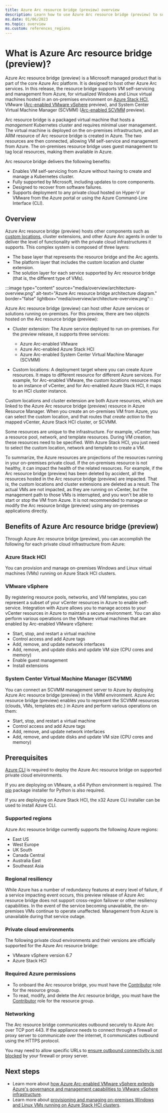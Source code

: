 ```yaml
---
title: Azure Arc resource bridge (preview) overview
description: Learn how to use Azure Arc resource bridge (preview) to support VM self-servicing on Azure Stack HCI, VMware, and System Center Virtual Machine Manager.
ms.date: 01/06/2023
ms.topic: overview
ms.custom: references_regions 
---
```


# What is Azure Arc resource bridge (preview)?

Azure Arc resource bridge (preview) is a Microsoft managed product that is part of the core Azure Arc platform. It is designed to host other Azure Arc services. In this release, the resource bridge supports VM self-servicing and management from Azure, for virtualized Windows and Linux virtual machines hosted in an on-premises environment on [Azure Stack HCI](/azure-stack/hci/manage/azure-arc-vm-management-overview), VMware ([Arc-enabled VMware vSphere](../vmware-vsphere/index.yml) preview), and System Center Virtual Machine Manager (SCVMM) ([Arc-enabled SCVMM](../system-center-virtual-machine-manager/index.yml) preview).

Arc resource bridge is a packaged virtual machine that hosts a *management* Kubernetes cluster and requires minimal user management. The virtual machine is deployed on the on-premises infrastructure, and an ARM resource of Arc resource bridge is created in Azure. The two resources are then connected, allowing VM self-service and management from Azure. The on-premises resource bridge uses guest management to tag local resources, making them available in Azure.

Arc resource bridge delivers the following benefits:

* Enables VM self-servicing from Azure without having to create and manage a Kubernetes cluster.
* Fully supported by Microsoft, including updates to core components.
* Designed to recover from software failures.
* Supports deployment to any private cloud hosted on Hyper-V or VMware from the Azure portal or using the Azure Command-Line Interface (CLI).


## Overview

Azure Arc resource bridge (preview) hosts other components such as [custom locations](..\platform\conceptual-custom-locations.md), cluster extensions, and other Azure Arc agents in order to deliver the level of functionality with the private cloud infrastructures it supports. This complex system is composed of three layers:

* The base layer that represents the resource bridge and the Arc agents.
* The platform layer that includes the custom location and cluster extension.
* The solution layer for each service supported by Arc resource bridge (that is, the different type of VMs).

:::image type="content" source="media/overview/architecture-overview.png" alt-text="Azure Arc resource bridge architecture diagram." border="false" lightbox="media/overview/architecture-overview.png":::

Azure Arc resource bridge (preview) can host other Azure services or solutions running on-premises. For this preview, there are two objects hosted on the Arc resource bridge (preview):

* Cluster extension: The Azure service deployed to run on-premises. For the preview release, it supports three services:

  * Azure Arc-enabled VMware
  * Azure Arc-enabled Azure Stack HCI
  * Azure Arc-enabled System Center Virtual Machine Manager (SCVMM)

* Custom locations: A deployment target where you can create Azure resources. It maps to different resource for different Azure services. For example, for Arc-enabled VMware, the custom locations resource maps to an instance of vCenter, and for Arc-enabled Azure Stack HCI, it maps to an HCI cluster instance.

Custom locations and cluster extension are both Azure resources, which are linked to the Azure Arc resource bridge (preview) resource in Azure Resource Manager. When you create an on-premises VM from Azure, you can select the custom location, and that routes that *create action* to the mapped vCenter, Azure Stack HCI cluster, or SCVMM.

Some resources are unique to the infrastructure. For example, vCenter has a resource pool, network, and template resources. During VM creation, these resources need to be specified. With Azure Stack HCI, you just need to select the custom location, network and template to create a VM.

To summarize, the Azure resources are projections of the resources running in your on-premises private cloud. If the on-premises resource is not healthy, it can impact the health of the related resources. For example, if the Arc resource bridge (preview) has been deleted by accident, all the resources hosted in the Arc resource bridge (preview) are impacted. That is, the custom locations and cluster extensions are deleted as a result. The actual VMs are not impacted, as they are running on vCenter, but the management path to those VMs is interrupted, and you won't be able to start or stop the VM from Azure. It is not recommended to manage or modify the Arc resource bridge (preview) using any on-premises applications directly.

## Benefits of Azure Arc resource bridge (preview)

Through Azure Arc resource bridge (preview), you can accomplish the following for each private cloud infrastructure from Azure:

### Azure Stack HCI

You can provision and manage on-premises Windows and Linux virtual machines (VMs) running on Azure Stack HCI clusters.

### VMware vSphere

By registering resource pools, networks, and VM templates, you can represent a subset of your vCenter resources in Azure to enable self-service. Integration with Azure allows you to manage access to your vCenter resources in Azure to maintain a secure environment. You can also perform various operations on the VMware virtual machines that are enabled by Arc-enabled VMware vSphere:

* Start, stop, and restart a virtual machine
* Control access and add Azure tags
* Add, remove, and update network interfaces
* Add, remove, and update disks and update VM size (CPU cores and memory)
* Enable guest management
* Install extensions

### System Center Virtual Machine Manager (SCVMM)

You can connect an SCVMM management server to Azure by deploying Azure Arc resource bridge (preview) in the VMM environment. Azure Arc resource bridge (preview) enables you to represent the SCVMM resources (clouds, VMs, templates etc.) in Azure and perform various operations on them:

* Start, stop, and restart a virtual machine
* Control access and add Azure tags
* Add, remove, and update network interfaces
* Add, remove, and update disks and update VM size (CPU cores and memory)

## Prerequisites

[Azure CLI](/cli/azure/install-azure-cli) is required to deploy the Azure Arc resource bridge on supported private cloud environments.

If you are deploying on VMware, a x64 Python environment is required. The [pip](https://pypi.org/project/pip/) package installer for Python is also required.

If you are deploying on Azure Stack HCI, the x32 Azure CLI installer can be used to install Azure CLI.

### Supported regions

Azure Arc resource bridge currently supports the following Azure regions:

* East US
* West Europe
* UK South
* Canada Central
* Australia East
* Southeast Asia

### Regional resiliency

While Azure has a number of redundancy features at every level of failure, if a service impacting event occurs, this preview release of Azure Arc resource bridge does not support cross-region failover or other resiliency capabilities. In the event of the service becoming unavailable, the on-premises VMs continue to operate unaffected. Management from Azure is unavailable during that service outage.

### Private cloud environments

The following private cloud environments and their versions are officially supported for the Azure Arc resource bridge:

* VMware vSphere version 6.7
* Azure Stack HCI

### Required Azure permissions

* To onboard the Arc resource bridge, you must have the [Contributor](../../role-based-access-control/built-in-roles.md#contributor) role for the resource group.
* To read, modify, and delete the Arc resource bridge, you must have the [Contributor](../../role-based-access-control/built-in-roles.md#contributor) role for the resource group.

### Networking

The Arc resource bridge communicates outbound securely to Azure Arc over TCP port 443. If the appliance needs to connect through a firewall or proxy server to communicate over the internet, it communicates outbound using the HTTPS protocol.

You may need to allow specific URLs to [ensure outbound connectivity is not blocked](troubleshoot-resource-bridge.md#restricted-outbound-connectivity) by your firewall or proxy server.

## Next steps

* Learn more about [how Azure Arc-enabled VMware vSphere extends Azure's governance and management capabilities to VMware vSphere infrastructure](../vmware-vsphere/overview.md).
* Learn more about [provisioning and managing on-premises Windows and Linux VMs running on Azure Stack HCI clusters](/azure-stack/hci/manage/azure-arc-enabled-virtual-machines).

